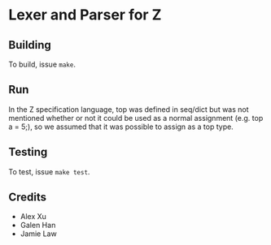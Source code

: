 # Lexer and Parser for Z

## Building
To build, issue `make`.

## Run
In the Z specification language, top was defined in seq/dict but was not mentioned whether or not it could be used as a normal assignment (e.g. top a = 5;), so we assumed that it was possible to assign as a top type.

## Testing
To test, issue `make test`.

## Credits
* Alex Xu
* Galen Han
* Jamie Law